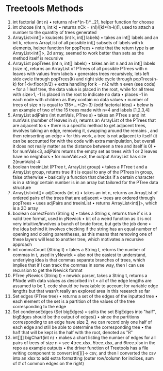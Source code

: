 # Treetools Methods
1.	int factorial (int n)
•	returns n!=n*(n-1)*...21, helper function for choose
2.	int choose (int n, int k)
•	returns nCk = (n!)/[k!*(n-k)!], used to attach a number to the quantity of trees generated
3.	ArrayList<int[]> ksubsets (int k, int[] labels)
•	takes an int[] labels and an int k, returns ArrayList of all possible int[] subsets of labels with k elements, helper function for popTrees
•	note that the return type is an ArrayList<int[]>, 2d array, seemed to work better than sets as the method itself is recursive
4.	ArrayList popTrees (int n, int[] labels)
•	takes an int n and an int[] labels (size n), returns an ArrayList of PTrees of all possible PTrees with n leaves with values from labels
•	generates trees recursively, lets left side cycle through popTrees(k) and right side cycle through popTrees(n-k) for 1<k<floor(n/2) + extra handling for k = n/2 with n even (see code)
•	for a 1 leaf tree, the data value is placed in the root, while for all trees with size>1, -1 is placed in the root to indicate no data
•	places -1 in each node with children as they contain no data values
•	number of trees of size n is equal to 135*...*(2n-3) (odd factorial idea)
•	below is an example of two of the 15 trees made with n=4 and labels [1,2,3,4]  
5.	ArrayList adjPairs (int numVals, PTree s)
•	takes an PTree s and int numVals (number of leaves in s), returns an ArrayList of the PTrees that are adjacent to s
•	there is a specific method to get adjacent trees, involves taking an edge, removing it, swapping around the remains , and then reinserting an edge
•	for this work, a tree is not adjacent to itself (it can be accounted for with the code with extra manipulation, but overall it does not really matter as the distance between a tree and itself is 0)
•	for numVals<3, adjPairs returns the empty set as trees with 1 or 2 leaves have no neighbors
•	for numVals>=3, the output ArrayList has size 2(numVals)-4
6.	boolean treeinList (PTree t, ArrayList group)
•	takes a PTree t and a ArrayList group, returns true if t is equal to any of the PTrees in group, false otherwise
•	basically a function that checks if a certain character is in a string/ certain number is in an array but tailored for the PTree data structure
7.	ArrayList<int[]> adjCoords (int n)
•	takes an int n, returns an ArrayList of ordered pairs of the trees that are adjacent
•	trees are ordered through popTrees
•	uses adjPairs and treeinList
•	returns ArrayList<int[]>, which is a 2D array
8.	boolean correctForm (String s)
•	takes a String s, returns true if s is a valid tree format, used in yNewick
•	bit of a weird function as it is not very intuitive/involves a bunch of brute force, but gets the job done
•	the idea behind it involves checking if the string has an equal number of opening and closing parentheses, as this means that removing one of these layers will lead to another tree, which motivates a recursive approach
9.	int commaCount (String t)
•	takes a String t, returns the number of commas in t, used in yNewick
•	also not the easiest to understand, underlying idea is that commas separate branches of trees, which implies that if I can track the commas in some way, then I can use recursion to get the Newick format
10.	PTree yNewick (String t)
•	newick parser, takes a String t, returns a PNode with data values as described in t
•	all of the edge lengths are assumed to be 1, code should be tweakable to account for variable edge lengths but that wasn't really an explored area in this research so far
11.	Set edges (PTree tree)
•	returns a set of the edges of the inputted tree
•	each element of the set is a partition of the values of the tree corresponding to the edge
12.	Set condenseEdges (Set bigEdges)
•	splits the set BigEdges into "half", bigEdges should be the output of edges()
•	since the partitions corresponding to an edge have size 2, we can record only one half of each edge and still be able to determine the corresponding tree
•	the half that will be kept is the half with the root, denoted as "R"
13.	int[][] bigChart(int n)
•	makes a chart listing the number of edges for all pairs of trees of size n
•	see 4tree.xlsx, 5tree.xlsx, and 6tree.xlsx in the repo as example outputs
•	the driver function of Treetools has a file writing component to convert int[][]-> csv, and then I converted the csv into an xlsx to add extra formatting (outer row/column for indices, sum of # of common edges on the right)
